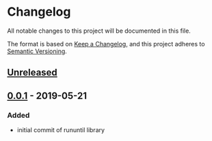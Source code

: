 # Changelog
All notable changes to this project will be documented in this file.

The format is based on [Keep a Changelog](https://keepachangelog.com/en/1.0.0/),
and this project adheres to [Semantic Versioning](https://semver.org/spec/v2.0.0.html).

## [Unreleased]

## [0.0.1] - 2019-05-21
### Added
- initial commit of rununtil library

[Unreleased]: https://github.com/mec07/rununtil/compare/v0.0.1...HEAD
[0.0.1]: https://github.com/mec07/rununtil/releases/tag/v0.0.1

